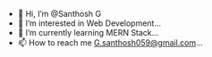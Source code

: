 - 👋 Hi, I’m @Santhosh G
- 👀 I’m interested in Web Development...
- 🌱 I’m currently learning MERN Stack...
- 📫 How to reach me G.santhosh059@gmail.com...

<!---
Santhoshg059/Santhoshg059 is a ✨ special ✨ repository because its `README.md` (this file) appears on your GitHub profile.
You can click the Preview link to take a look at your changes.
--->
